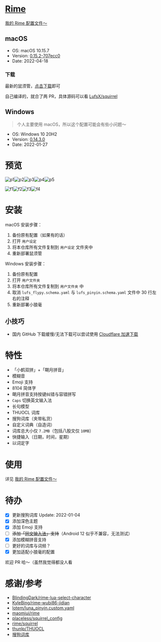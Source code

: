 # [Rime](https://blog.isteed.cc/post/rime-2022/)

[我的 Rime 配置文件～](https://blog.isteed.cc/post/rime-2022/)

## macOS

- OS: macOS 10.15.7
- Version: [0.15.2-707ecc0](https://storage.isteed.cc/MacSoftware/Squirrel)
- Date: 2022-04-18

### 下载

最新的鼠须管，[点击下载](https://cdn.isteed.cc/file/squirrel/Squirrel-0.15.2-707ecc0.pkg)即可

自己编译的，就合了两 PR，具体源码可以看 [LufsX/squirrel](https://github.com/LufsX/squirrel)

## Windows

> 个人主要使用 macOS，所以这个配置可能会有些小问题～

- OS: Windows 10 20H2
- Version: [0.14.3.0](https://cors.isteed.cc/https://github.com/rime/weasel/releases/download/0.14.3/weasel-0.14.3.0-installer.exe)
- Date: 2022-01-27

# 预览

![p1](https://cdn.isteed.cc/img/rime-2022/p1.png)![p2](https://cdn.isteed.cc/img/rime-2022/p2.png)![p3](https://cdn.isteed.cc/img/rime-2022/p3.png)![p4](https://cdn.isteed.cc/img/rime-2022/p4.png)![p5](https://cdn.isteed.cc/img/rime-2022/p5.png)

![f1](https://cdn.isteed.cc/img/rime-2022/f1.png)![f2](https://cdn.isteed.cc/img/rime-2022/f2.png)![f3](https://cdn.isteed.cc/img/rime-2022/f3.png)![f4](https://cdn.isteed.cc/img/rime-2022/f4.png)

# 安装

macOS 安装步骤：

1. 备份原有配置（如果有的话）
2. 打开 `用户设定`
3. 将本仓库所有文件复制到 `用户设定` 文件夹中
4. 重新部署鼠须管

Windows 安装步骤：

1. 备份原有配置
2. 打开 `用户文件夹`
3. 将本仓库所有文件复制到 `用户文件夹` 中
4. 取消 `lufs_flypy.schema.yaml` 与 `lufs_pinyin.schema.yaml` 文件中 30 行左右的注释
5. 重新部署小狼毫

## 小技巧

- 国内 GitHub 下载缓慢/无法下载可以尝试使用 [Cloudflare 加速下载](https://cors.isteed.cc/https://github.com/LufsX/rime/archive/refs/heads/master.zip)

# 特性

- 「小鹤双拼」+「朙月拼音」
- 模糊音
- Emoji 支持
- 8104 简体字
- 朙月拼音支持按键纠错与容错拼写
- `Caps` 切换英文输入法
- 长句模型
- THUOCL 词库
- 搜狗词库（夹带私货）
- 自定义词典（自造词）
- 词库总大小仅 `7.2MB`（包括八股文仅 `10MB`）
- 快捷输入（日期，时间，星期）
- 以词定字

# 使用

详见 [我的 Rime 配置文件～](https://blog.isteed.cc/post/rime-2022/)

# 待办

- [x] 更新搜狗词库 Update: 2022-01-04
- [x] 添加深色主题
- [x] 添加 Emoji 支持
- [ ] ~~添加「[同文输入法](https://github.com/osfans/trime)」支持~~（Android 12 似乎不兼容，无法测试）
- [x] 添加模糊拼音支持
- [ ] 更好的词库与词频？
- [x] 更加适配小狼毫的配置

欢迎 PR 哈～（虽然我觉得都没人看

# 感谢/参考

- [BlindingDark/rime-lua-select-character](https://github.com/BlindingDark/rime-lua-select-character)
- [KyleBing/rime-wubi86-jidian](https://github.com/KyleBing/rime-wubi86-jidian/)
- [lotem/luna_pinyin.custom.yaml](https://gist.github.com/lotem/2320943)
- [maomiui/rime](https://github.com/maomiui/rime)
- [placeless/squirrel_config](https://github.com/placeless/squirrel_config)
- [rime/squirrel](https://github.com/rime/squirrel)
- [thunlp/THUOCL](https://github.com/thunlp/THUOCL)
- [搜狗词库](https://pinyin.sogou.com/dict/)
